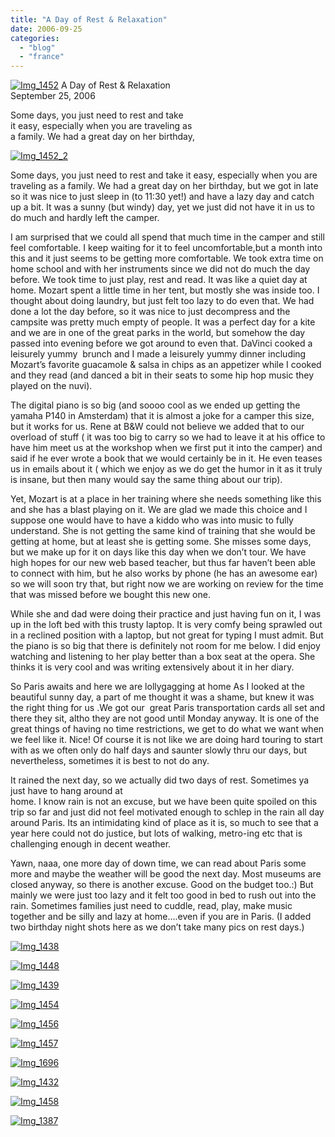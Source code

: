 ```yaml
---
title: "A Day of Rest & Relaxation"
date: 2006-09-25
categories: 
  - "blog"
  - "france"
---
```


 [![Img_1452](http://soultravelers3new.local/images/2008/04/29/img_1452.png "Img_1452")](https://pub-ac94b3f306b24c0dba4238943c97f2e1.r2.dev/photos/uncategorized/2008/04/29/img_1452.png) A Day of Rest & Relaxation  
September 25, 2006

Some days, you just need to rest and take  
it easy, especially when you are traveling as  
a family. We had a great day on her birthday,

<!--more-->

[![Img_1452_2](http://soultravelers3new.local/images/2008/04/29/img_1452_2.png "Img_1452_2")](https://pub-ac94b3f306b24c0dba4238943c97f2e1.r2.dev/photos/uncategorized/2008/04/29/img_1452_2.png)

Some days, you just need to rest and take it easy, especially when you are traveling as a family. We had a great day on her birthday, but we got in late so it was nice to just sleep in (to 11:30 yet!) and have a lazy day and catch up a bit. It was a sunny (but windy) day, yet we just did not have it in us to do much and hardly left the camper.  
  
I am surprised that we could all spend that much time in the camper and still feel comfortable. I keep waiting for it to feel uncomfortable,but a month into this and it just seems to be getting more comfortable. We took extra time on home school and with her instruments since we did not do much the day before. We took time to just play, rest and read. It was like a quiet day at home. Mozart spent a little time in her tent, but mostly she was inside too. I thought about doing laundry, but just felt too lazy to do even that. We had done a lot the day before, so it was nice to just decompress and the campsite was pretty much empty of people. It was a perfect day for a kite and we are in one of the great parks in the world, but somehow the day  passed into evening before we got around to even that. DaVinci cooked a leisurely yummy  brunch and I made a leisurely yummy dinner including Mozart’s favorite guacamole & salsa in chips as an appetizer while I cooked and they read (and danced a bit in their seats to some hip hop music they played on the nuvi).  
  
The digital piano is so big (and soooo cool as we ended up getting the yamaha P140 in Amsterdam) that it is almost a joke for a camper this size, but it works for us. Rene at B&W could not believe we added that to our overload of stuff ( it was too big to carry so we had to leave it at his office to have him meet us at the workshop when we first put it into the camper) and said if he ever wrote a book that we would certainly be in it. He even teases us in emails about it ( which we enjoy as we do get the humor in it as it truly is insane, but then many would say the same thing about our trip).  
  
Yet, Mozart is at a place in her training where she needs something like this and she has a blast playing on it. We are glad we made this choice and I suppose one would have to have a kiddo who was into music to fully understand. She is not getting the same kind of training that she would be getting at home, but at least she is getting some. She misses some days, but we make up for it on days like this day when we don’t tour. We have high hopes for our new web based teacher, but thus far haven’t been able to connect with him, but he also works by phone (he has an awesome ear) so we will soon try that, but right now we are working on review for the time that was missed before we bought this new one.  
  
While she and dad were doing their practice and just having fun on it, I was up in the loft bed with this trusty laptop. It is very comfy being sprawled out in a reclined position with a laptop, but not great for typing I must admit. But the piano is so big that there is definitely not room for me below. I did enjoy watching and listening to her play better than a box seat at the opera. She thinks it is very cool and was writing extensively about it in her diary.  
  
So Paris awaits and here we are lollygagging at home As I looked at the beautiful sunny day, a part of me thought it was a shame, but knew it was the right thing for us .We got our  great Paris transportation cards all set and there they sit, altho they are not good until Monday anyway. It is one of the great things of having no time restrictions, we get to do what we want when we feel like it. Nice! Of course it is not like we are doing hard touring to start with as we often only do half days and saunter slowly thru our days, but nevertheless, sometimes it is best to not do any.  
  
It rained the next day, so we actually did two days of rest. Sometimes ya just have to hang around at  
home. I know rain is not an excuse, but we have been quite spoiled on this trip so far and just did not feel motivated enough to schlep in the rain all day around Paris. Its an intimidating kind of place as it is, so much to see that a year here could not do justice, but lots of walking, metro-ing etc that is challenging enough in decent weather.  
  
Yawn, naaa, one more day of down time, we can read about Paris some more and maybe the weather will be good the next day. Most museums are closed anyway, so there is another excuse. Good on the budget too.:) But mainly we were just too lazy and it felt too good in bed to rush out into the rain. Sometimes families just need to cuddle, read, play, make music together and be silly and lazy at home....even if you are in Paris. (I added two birthday night shots here as we don’t take many pics on rest days.)

[![Img_1438](http://soultravelers3new.local/images/2008/04/29/img_1438.png "Img_1438")](https://pub-ac94b3f306b24c0dba4238943c97f2e1.r2.dev/photos/uncategorized/2008/04/29/img_1438.png)

[![Img_1448](http://soultravelers3new.local/images/2008/04/29/img_1448.png "Img_1448")](https://pub-ac94b3f306b24c0dba4238943c97f2e1.r2.dev/photos/uncategorized/2008/04/29/img_1448.png)

[![Img_1439](http://soultravelers3new.local/images/2008/04/29/img_1439.png "Img_1439")](https://pub-ac94b3f306b24c0dba4238943c97f2e1.r2.dev/photos/uncategorized/2008/04/29/img_1439.png)

[![Img_1454](http://soultravelers3new.local/images/2008/04/29/img_1454.png "Img_1454")](https://pub-ac94b3f306b24c0dba4238943c97f2e1.r2.dev/photos/uncategorized/2008/04/29/img_1454.png)

[![Img_1456](http://soultravelers3new.local/images/2008/04/29/img_1456.png "Img_1456")](https://pub-ac94b3f306b24c0dba4238943c97f2e1.r2.dev/photos/uncategorized/2008/04/29/img_1456.png)

[![Img_1457](http://soultravelers3new.local/images/2008/04/29/img_1457.png "Img_1457")](https://pub-ac94b3f306b24c0dba4238943c97f2e1.r2.dev/photos/uncategorized/2008/04/29/img_1457.png)

[![Img_1696](http://soultravelers3new.local/images/2008/04/29/img_1696.png "Img_1696")](https://pub-ac94b3f306b24c0dba4238943c97f2e1.r2.dev/photos/uncategorized/2008/04/29/img_1696.png)

[![Img_1432](http://soultravelers3new.local/images/2008/04/29/img_1432.png "Img_1432")](https://pub-ac94b3f306b24c0dba4238943c97f2e1.r2.dev/photos/uncategorized/2008/04/29/img_1432.png)

[![Img_1458](http://soultravelers3new.local/images/2008/04/29/img_1458.png "Img_1458")](https://pub-ac94b3f306b24c0dba4238943c97f2e1.r2.dev/photos/uncategorized/2008/04/29/img_1458.png)

[![Img_1387](http://soultravelers3new.local/images/2008/04/29/img_1387.png "Img_1387")](https://pub-ac94b3f306b24c0dba4238943c97f2e1.r2.dev/photos/uncategorized/2008/04/29/img_1387.png)
